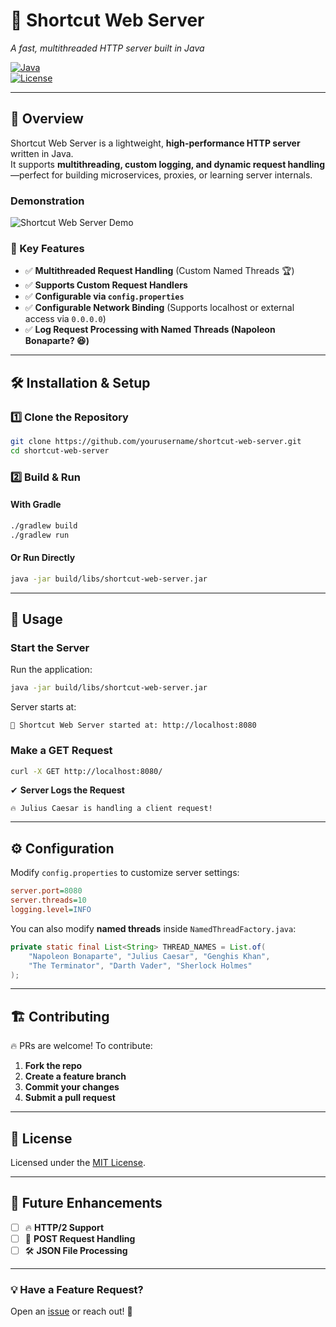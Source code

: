 # 🚀 Shortcut Web Server
*A fast, multithreaded HTTP server built in Java*

[![Java](https://img.shields.io/badge/Java-21%2B-blue)](https://www.oracle.com/java/)  
[![License](https://img.shields.io/badge/License-MIT-green.svg)](LICENSE)

---

## 🌟 Overview
Shortcut Web Server is a lightweight, **high-performance HTTP server** written in Java.  
It supports **multithreading, custom logging, and dynamic request handling**—perfect for building microservices, proxies, or learning server internals.

### Demonstration
![Shortcut Web Server Demo](assets/demonstration.gif)

### 🚀 Key Features
- ✅ **Multithreaded Request Handling** (Custom Named Threads 🏆)
- ✅ **Supports Custom Request Handlers**
- ✅ **Configurable via `config.properties`**
- ✅ **Configurable Network Binding** (Supports localhost or external access via `0.0.0.0`)
- ✅ **Log Request Processing with Named Threads (Napoleon Bonaparte? 😆)**

---

## 🛠️ Installation & Setup

### **1️⃣ Clone the Repository**
```sh
git clone https://github.com/yourusername/shortcut-web-server.git
cd shortcut-web-server
```

### **2️⃣ Build & Run**
#### **With Gradle**
```sh
./gradlew build
./gradlew run
```
#### **Or Run Directly**
```sh
java -jar build/libs/shortcut-web-server.jar
```

---

## 🎯 Usage

### **Start the Server**
Run the application:
```sh
java -jar build/libs/shortcut-web-server.jar
```
Server starts at:
```
🚀 Shortcut Web Server started at: http://localhost:8080
```

### **Make a GET Request**
```sh
curl -X GET http://localhost:8080/
```
✔ **Server Logs the Request**
```
🔥 Julius Caesar is handling a client request!
```

---

## ⚙️ Configuration
Modify `config.properties` to customize server settings:

```ini
server.port=8080
server.threads=10
logging.level=INFO
```

You can also modify **named threads** inside `NamedThreadFactory.java`:

```java
private static final List<String> THREAD_NAMES = List.of(
    "Napoleon Bonaparte", "Julius Caesar", "Genghis Khan",
    "The Terminator", "Darth Vader", "Sherlock Holmes"
);
```

---

## 🏗️ Contributing
🔥 PRs are welcome! To contribute:
1. **Fork the repo**
2. **Create a feature branch**
3. **Commit your changes**
4. **Submit a pull request**

---

## 📜 License
Licensed under the [MIT License](LICENSE).

---

## 🚀 Future Enhancements
- [ ] 🔥 **HTTP/2 Support**
- [ ] 📂 **POST Request Handling**
- [ ] 🛠 **JSON File Processing**

---

### **💡 Have a Feature Request?**
Open an [issue](https://github.com/yourusername/shortcut-web-server/issues) or reach out! 🚀

